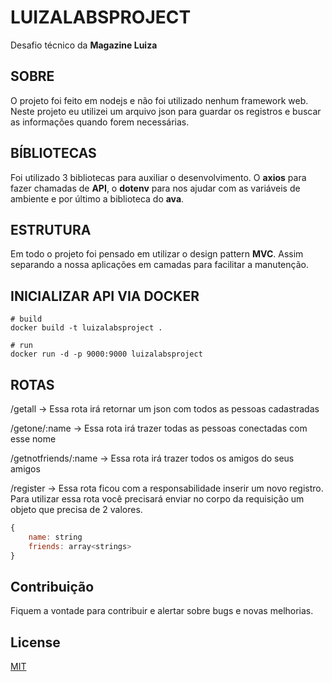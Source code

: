# LUIZALABSPROJECT

Desafio técnico da **Magazine Luiza**

## SOBRE

O projeto foi feito em nodejs e não foi utilizado nenhum framework web. Neste projeto eu utilizei um arquivo json para guardar os registros e buscar as informações quando forem necessárias.

## BÍBLIOTECAS

Foi utilizado 3 bibliotecas para auxiliar o desenvolvimento. O **axios** para fazer chamadas de **API**, o **dotenv** para nos ajudar com as variáveis de ambiente e por último a biblioteca do **ava**.

## ESTRUTURA

Em todo o projeto foi pensado em utilizar o design pattern **MVC**. Assim separando a nossa aplicações em camadas para facilitar a manutenção.

## INICIALIZAR API VIA DOCKER

```docker
# build
docker build -t luizalabsproject .

# run
docker run -d -p 9000:9000 luizalabsproject
```

## ROTAS

/getall -> Essa rota irá retornar um json com todos as pessoas cadastradas

/getone/:name -> Essa rota irá trazer todas as pessoas conectadas com esse nome

/getnotfriends/:name -> Essa rota irá trazer todos os amigos do seus amigos

/register -> Essa rota ficou com a responsabilidade inserir um novo registro. Para utilizar essa rota você precisará enviar no corpo da requisição um objeto que precisa de 2 valores.

```js
{
    name: string
    friends: array<strings>
}
```

## Contribuição
Fiquem a vontade para contribuir e alertar sobre bugs e novas melhorias.

## License
[MIT](https://choosealicense.com/licenses/mit/)